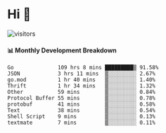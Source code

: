 # Hi 👋
 
![visitors](https://visitor-badge.glitch.me/badge?page_id=sorcererxw.sorcererx)

#### 📊 Monthly Development Breakdown

<!--START_SECTION:waka-->
```text
Go              109 hrs 8 mins █████████▒ 91.58%
JSON            3 hrs 11 mins  ▒░░░░░░░░░ 2.67%
go.mod          1 hr 40 mins   ▒░░░░░░░░░ 1.40%
Thrift          1 hr 34 mins   ▒░░░░░░░░░ 1.32%
Other           59 mins        ▒░░░░░░░░░ 0.84%
Protocol Buffer 55 mins        ▒░░░░░░░░░ 0.78%
protobuf        41 mins        ▒░░░░░░░░░ 0.58%
Text            38 mins        ▒░░░░░░░░░ 0.54%
Shell Script    9 mins         ▒░░░░░░░░░ 0.13%
textmate        7 mins         ▒░░░░░░░░░ 0.11%
```
<!--END_SECTION:waka-->
